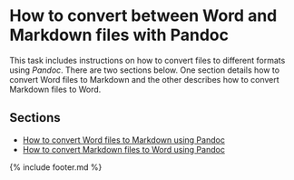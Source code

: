 # How to convert between Word and Markdown files with Pandoc

This task includes instructions on how to convert files to different formats using *Pandoc*. There are two sections below. One section details how to convert Word files to Markdown and the other describes how to convert Markdown files to Word.

## Sections

- [How to convert Word files to Markdown using Pandoc](wordtomarkdown.md)
- [How to convert Markdown files to Word using Pandoc](markdowntoword.md)

{% include footer.md %}
